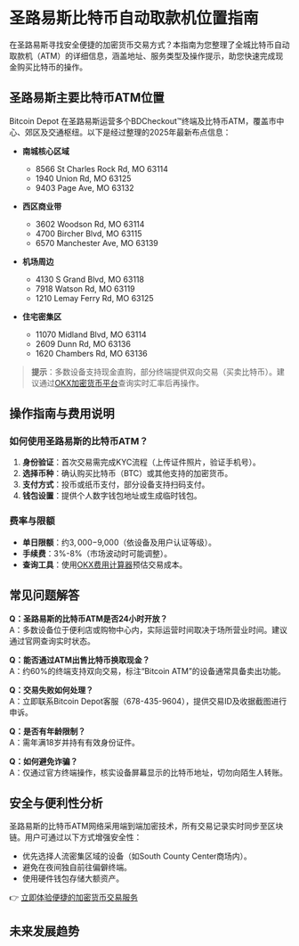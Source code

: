 # 圣路易斯比特币自动取款机位置指南  

在圣路易斯寻找安全便捷的加密货币交易方式？本指南为您整理了全城比特币自动取款机（ATM）的详细信息，涵盖地址、服务类型及操作提示，助您快速完成现金购买比特币的操作。  

## 圣路易斯主要比特币ATM位置  

Bitcoin Depot 在圣路易斯运营多个BDCheckout™终端及比特币ATM，覆盖市中心、郊区及交通枢纽。以下是经过整理的2025年最新布点信息：  

- **南城核心区域**  
  - 8566 St Charles Rock Rd, MO 63114  
  - 1940 Union Rd, MO 63125  
  - 9403 Page Ave, MO 63132  

- **西区商业带**  
  - 3602 Woodson Rd, MO 63114  
  - 4700 Bircher Blvd, MO 63115  
  - 6570 Manchester Ave, MO 63139  

- **机场周边**  
  - 4130 S Grand Blvd, MO 63118  
  - 7918 Watson Rd, MO 63119  
  - 1210 Lemay Ferry Rd, MO 63125  

- **住宅密集区**  
  - 11070 Midland Blvd, MO 63114  
  - 2609 Dunn Rd, MO 63136  
  - 1620 Chambers Rd, MO 63136  

> **提示**：多数设备支持现金直购，部分终端提供双向交易（买卖比特币）。建议通过[OKX加密货币平台](https://bit.ly/okx_welcome)查询实时汇率后再操作。  

## 操作指南与费用说明  

### 如何使用圣路易斯的比特币ATM？  
1. **身份验证**：首次交易需完成KYC流程（上传证件照片，验证手机号）。  
2. **选择币种**：确认购买比特币（BTC）或其他支持的加密货币。  
3. **支付方式**：投币或纸币支付，部分设备支持扫码支付。  
4. **钱包设置**：提供个人数字钱包地址或生成临时钱包。  

### 费率与限额  
- **单日限额**：约$3,000-$9,000（依设备及用户认证等级）。  
- **手续费**：3%-8%（市场波动时可能调整）。  
- **查询工具**：使用[OKX费用计算器](https://bit.ly/okx_welcome)预估交易成本。  

## 常见问题解答  

**Q：圣路易斯的比特币ATM是否24小时开放？**  
A：多数设备位于便利店或购物中心内，实际运营时间取决于场所营业时间。建议通过官网查询实时状态。  

**Q：能否通过ATM出售比特币换取现金？**  
A：约60%的终端支持双向交易，标注“Bitcoin ATM”的设备通常具备卖出功能。  

**Q：交易失败如何处理？**  
A：立即联系Bitcoin Depot客服（678-435-9604），提供交易ID及收据截图进行申诉。  

**Q：是否有年龄限制？**  
A：需年满18岁并持有有效身份证件。  

**Q：如何避免诈骗？**  
A：仅通过官方终端操作，核实设备屏幕显示的比特币地址，切勿向陌生人转账。  

## 安全与便利性分析  

圣路易斯的比特币ATM网络采用端到端加密技术，所有交易记录实时同步至区块链。用户可通过以下方式增强安全性：  
- 优先选择人流密集区域的设备（如South County Center商场内）。  
- 避免在夜间独自前往偏僻终端。  
- 使用硬件钱包存储大额资产。  

👉 [立即体验便捷的加密货币交易服务](https://bit.ly/okx_welcome)  

## 未来发展趋势  
